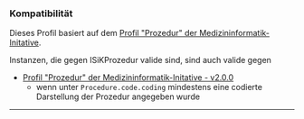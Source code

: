 ### Kompatibilität

Dieses Profil basiert auf dem [Profil "Prozedur" der Medizininformatik-Initative](https://simplifier.net/medizininformatikinitiative-modulprozeduren/prozedur). 

Instanzen, die gegen ISiKProzedur valide sind, sind auch valide gegen

* [Profil "Prozedur" der Medizininformatik-Initative - v2.0.0](https://simplifier.net/medizininformatikinitiative-modulprozeduren/prozedur)
    * wenn unter `Procedure.code.coding` mindestens eine codierte Darstellung der Prozedur angegeben wurde

---
